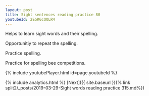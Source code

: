 ```yaml
---
layout: post
title: Sight sentences reading practice 80
youtubeId: 2EGRGcQOLR4
---
```

 
 
Helps to learn sight words and their spelling.

Opportunitiy to repeat the spelling. 

Practice spelling. 
 
Practice for spelling bee competitions. 
 
{% include youtubePlayer.html id=page.youtubeId %}
 
 
{% include analytics.html %} 
[Next]({{ site.baseurl }}{% link  split2/_posts/2019-03-29-Sight words reading practice 315.md%})
 
